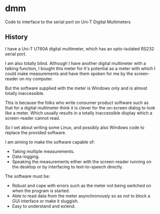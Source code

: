 
# dmm #

Code to interface to the serial port on Uni-T Digital Multimeters

## History ##

I have a Uni-T UT60A digital multimeter, which has an opto-isolated RS232 serial port.

I am also totally blind.  Although I have another digital multimeter with a talking function, I 
bought this meter for it's potential as a meter with which I could make measurements and have them spoken 
for me by the screen-reader on my computer.

But the software supplied with the meter is Windows only and is almost totally inaccessible.

This is because the folks who write consumer product software such as that for a digital multimeter 
think it is clever for the on-screen dialog to look like a meter.  Which usually results in a 
totally inaccessible display which a screen-reader cannot read.

So I set about writing some Linux, and possibly also Windows code to replace the provided software.

I am aiming to make the software capable of:

* Taking multiple measurements.
* Data-logging.
* Speaking the measurements either with the screen-reader running on the desktop or by interfacing 
to text-to-speech directly.

The software must be:

* Robust and cope with errors such as the meter not being switched on when the program is started.
* Able to read data from the meter asynchronously so as not to block a GUI interface or make it 
sluggish.
* Easy to understand and extend.

